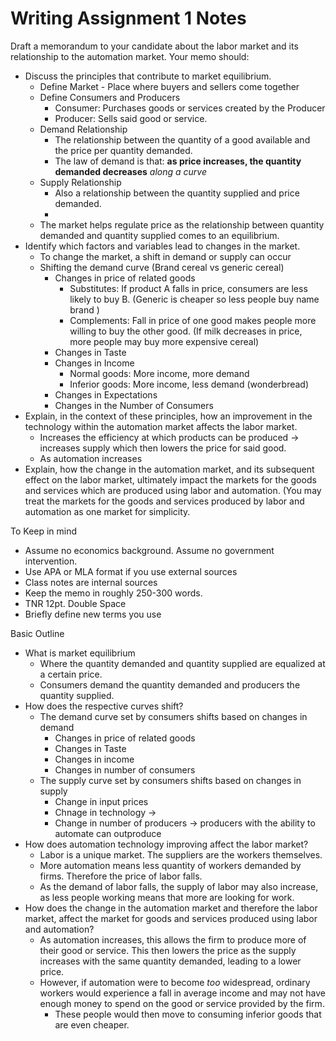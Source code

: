 # Writing Assignment 1 Notes           

Draft a memorandum to your candidate about the labor market and its relationship to the automation market. Your memo should:
- Discuss the principles that contribute to market equilibrium.
	- Define Market - Place where buyers and sellers come together
	- Define Consumers and Producers
		- Consumer: Purchases goods or services created by the Producer
		- Producer: Sells said good or service. 
	- Demand Relationship
		- The relationship between the quantity of a good available and the price per quantity demanded.
		- The law of demand is that: **as price increases, the quantity demanded decreases** *along a curve*
	- Supply Relationship
		- Also a relationship between the quantity supplied and price demanded. 
		- 
	- The market helps regulate price as the relationship between quantity demanded and quantity supplied comes to an equilibrium. 
- Identify which factors and variables lead to changes in the market.
	- To change the market, a shift in demand or supply can occur
	- Shifting the demand curve (Brand cereal vs generic cereal)
		- Changes in price of related goods
			- Substitutes: If product A falls in price, consumers are less likely to buy B. (Generic is cheaper so less people buy name brand )
			- Complements: Fall in price of one good makes people more willing to buy the other good. (If milk decreases in price, more people may buy more expensive cereal)
		- Changes in Taste
		- Changes in Income
			- Normal goods: More income, more demand
			- Inferior goods: More income, less demand (wonderbread)
		- Changes in Expectations
		- Changes in the Number of Consumers
- Explain, in the context of these principles, how an improvement in the technology within the automation market affects the labor market.
	- Increases the efficiency at which products can be produced -> increases supply which then lowers the price for said good. 
	- As automation increases
- Explain, how the change in the automation market, and its subsequent effect on the labor market, ultimately impact the markets for the goods and services which are produced using labor and automation. (You may treat the markets for the goods and services produced by labor and automation as one market for simplicity.

To Keep in mind
- Assume no economics background. Assume no government intervention.
- Use APA or MLA format if you use external sources
- Class notes are internal sources
- Keep the memo in roughly 250-300 words.
- TNR 12pt. Double Space
- Briefly define new terms you use

Basic Outline
- What is market equilibrium
	- Where the quantity demanded and quantity supplied are equalized at a certain price. 
	- Consumers demand the quantity demanded and producers the quantity supplied.
- How does the respective curves shift?
	- The demand curve set by consumers shifts based on changes in demand
		- Changes in price of related goods
		- Changes in Taste
		- Changes in income
		- Changes in number of consumers
	- The supply curve set by consumers shifts based on changes in supply
		- Change in input prices
		- Chnage in technology ->
		- Change in number of producers -> producers with the ability to automate can outproduce 
- How does automation technology improving affect the labor market?
	- Labor is a unique market. The suppliers are the workers themselves. 
	- More automation means less quantity of workers demanded by firms. Therefore the price of labor falls. 
	- As the demand of labor falls, the supply of labor may also increase, as less people working means that more are looking for work. 
- How does the change in the automation market and therefore the labor market, affect the market for goods and services produced using labor and automation?
	-  As automation increases, this allows the firm to produce more of their good or service. This then lowers the price as the supply increases with the same quantity demanded, leading to a lower price.
	- However, if automation were to become *too* widespread, ordinary workers would experience a fall in average income and may not have enough money to spend on the good or service provided by the firm.
		- These people would then move to consuming inferior goods that are even cheaper. 